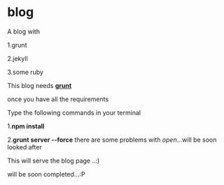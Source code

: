 blog
====

A blog with

1.grunt

2.jekyll

3.some ruby 
 
This blog needs [**grunt**](http://gruntjs.com)

once you have all the requirements

Type the following commands in your terminal 

1.**npm install**

2.**grunt server --force**  there are some problems with *open*...will be soon looked after 

This will serve the blog page ..:)

will be soon completed...:P

